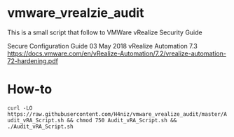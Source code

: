 # vmware_vrealzie_audit
This is a small script that follow to VMWare vRealize Security Guide

Secure Configuration
Guide
03 May 2018
vRealize Automation 7.3
https://docs.vmware.com/en/vRealize-Automation/7.2/vrealize-automation-72-hardening.pdf

# How-to
```curl -LO https://raw.githubusercontent.com/H4niz/vmware_vrealize_audit/master/Audit_vRA_Script.sh && chmod 750 Audit_vRA_Script.sh && ./Audit_vRA_Script.sh```
